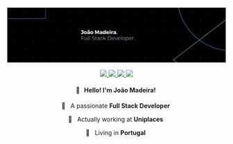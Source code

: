 <p align="center">
  <img src="./banner_2021.jpeg" alt="João Madeira - Full Stack Developer" />
</p>

<p align="center">

<a href="https://joaomadeira.net" alt="Website" target="_blank">
    <img src="https://img.shields.io/badge/-Personal Website-4c4c4c?style=flat-square" />
  </a>

  <a href="https://www.linkedin.com/in/jpmmadeira" alt="LinkedIn" target="_blank">
    <img src="https://img.shields.io/badge/-LinkedIn-4c4c4c?style=flat-square" />
  </a>

  <a href="https://www.joaomadeira.net/resume/Joao_Madeira_Resume.pdf" alt="Resume" target="_blank">
    <img src="https://img.shields.io/badge/-Resume-4c4c4c?style=flat-square" />
  </a>

  <a href="mailto:mail@joaomadeira.net" alt="E-mail" target="_blank">
    <img src="https://img.shields.io/badge/-Email-4c4c4c?style=flat-square" />
  </a>

</p>

<h4 align="center">
  👋 &nbsp; Hello! I'm <b>João Madeira</b>!&nbsp;
</h4>

<p align="center">
  💙 &nbsp; A passionate <b>Full Stack Developer</b>&nbsp;
</p>

<p align="center">
  💼  &nbsp; Actually working at <b>Uniplaces</b>&nbsp;
</p>

<p align="center">
  📌 &nbsp; Living in <b>Portugal</b>&nbsp;
</p>
